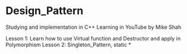 # Design_Pattern
Studying and implementation in C++
Learning in YouTube by Mike Shah

Lesson 1: Learn how to use Virtual function and Destructor and apply in Polymorphism
Lesson 2: Singleton_Pattern, static *
